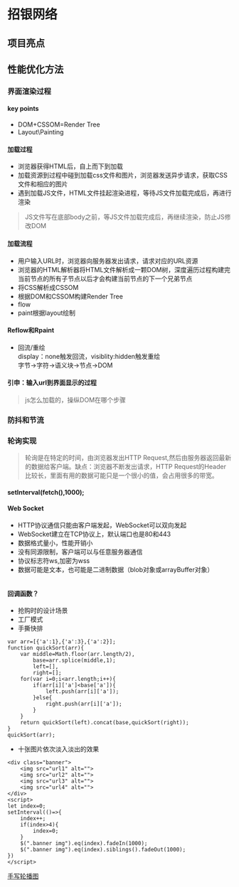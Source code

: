 # 招银网络
## 项目亮点   
## 性能优化方法  
### 界面渲染过程   
#### key points  
- DOM+CSSOM=Render Tree
- Layout\Painting 
#### 加载过程
- 浏览器获得HTML后，自上而下到加载  
- 加载资源到过程中碰到加载css文件和图片，浏览器发送异步请求，获取CSS文件和相应的图片   
- 遇到加载JS文件，HTML文件挂起渲染进程，等待JS文件加载完成后，再进行渲染   
> JS文件写在底部body之前，等JS文件加载完成后，再继续渲染，防止JS修改DOM   
#### 加载流程   
- 用户输入URL时，浏览器向服务器发出请求，请求对应的URL资源  
- 浏览器的HTML解析器将HTML文件解析成一颗DOM树，深度遍历过程构建完当前节点的所有子节点以后才会构建当前节点的下一个兄弟节点   
- 将CSS解析成CSSOM  
- 根据DOM和CSSOM构建Render Tree  
- flow  
- paint根据layout绘制   
#### Reflow和Rpaint   
- 回流/重绘   
display：none触发回流，visiblity:hidden触发重绘  
字节->字符->语义块->节点->DOM   
#### 引申：输入url到界面显示的过程   
> js怎么加载的，操纵DOM在哪个步骤   
### 防抖和节流  

### 轮询实现    
> 轮询是在特定的时间，由浏览器发出HTTP Request,然后由服务器返回最新的数据给客户端。缺点：浏览器不断发出请求，HTTP Request的Header比较长，里面有用的数据可能只是一个很小的值，会占用很多的带宽。   
#### setInterval(fetch(),1000);  
#### Web Socket   
- HTTP协议通信只能由客户端发起，WebSocket可以双向发起   
- WebSocket建立在TCP协议上，默认端口也是80和443   
- 数据格式量小，性能开销小   
- 没有同源限制，客户端可以与任意服务器通信   
- 协议标志符ws,加密为wss   
- 数据可能是文本，也可能是二进制数据（blob对象或arrayBuffer对象）  
```

```
#### 回调函数？
- 抢购时的设计场景   
- 工厂模式
- 手撕快排   
```
var arr=[{'a':1},{'a':3},{'a':2}];
function quickSort(arr){
    var middle=Math.floor(arr.length/2),
        base=arr.splice(middle,1);
        left=[],
        right=[];
    for(var i=0;i<arr.length;i++){
        if(arr[i]['a']<base['a']){
            left.push(arr[i]['a']);
        }else{
            right.push(arr[i]['a']);
        }
    }
    return quickSort(left).concat(base,quickSort(right));
}
quickSort(arr);
```  
- 十张图片依次淡入淡出的效果   
```
<div class="banner">
    <img src="url1" alt="">
    <img src="url2" alt="">
    <img src="url3" alt="">
    <img src="url4" alt="">
</div>
<script>
let index=0;
setInterval(()=>{
    index++;
    if(index>4){
        index=0;
    }
    $(".banner img").eq(index).fadeIn(1000);
    $(".banner img").eq(index).siblings().fadeOut(1000);
})
</script>
```
[手写轮播图](https://segmentfault.com/a/1190000016224134)
